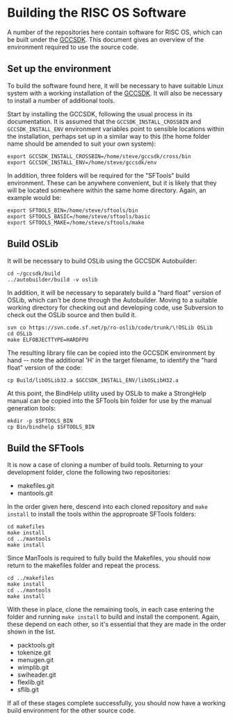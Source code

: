 Building the RISC OS Software
=============================

A number of the repositories here contain software for RISC OS, which can be built under the [GCCSDK](http://www.riscos.info/index.php/GCCSDK). This document gives an overview of the environment required to use the source code.


Set up the environment
----------------------

To build the software found here, it will be necessary to have suitable Linux system with a working installation of the [GCCSDK](http://www.riscos.info/index.php/GCCSDK). It will also be necessary to install a number of additional tools.

Start by installing the GCCSDK, following the usual process in its documentation. It is assumed that the `GCCSDK_INSTALL_CROSSBIN` and `GCCSDK_INSTALL_ENV` environment variables point to sensible locations within the installation, perhaps set up in a similar way to this (the home folder name should be amended to suit your own system):

	export GCCSDK_INSTALL_CROSSBIN=/home/steve/gccsdk/cross/bin
	export GCCSDK_INSTALL_ENV=/home/steve/gccsdk/env

In addition, three folders will be required for the "SFTools" build environment. These can be anywhere convenient, but it is likely that they will be located somewhere within the same home directory. Again, an example would be:

	export SFTOOLS_BIN=/home/steve/sftools/bin
	export SFTOOLS_BASIC=/home/steve/sftools/basic
	export SFTOOLS_MAKE=/home/steve/sftools/make


Build OSLib
-----------

It will be necessary to build OSLib using the GCCSDK Autobuilder:

	cd ~/gccsdk/build
	../autobuilder/build -v oslib

In addition, it will be necessary to separately build a "hard float" version of OSLib, which can't be done through the Autobuilder. Moving to a suitable working directory for checking out and developing code, use Subversion to check out the OSLib source and then build it.

	svn co https://svn.code.sf.net/p/ro-oslib/code/trunk/\!OSLib OSLib
	cd OSLib
	make ELFOBJECTTYPE=HARDFPU

The resulting library file can be copied into the GCCSDK environment by hand -- note the additional 'H' in the target filename, to identify the "hard float" version of the code:

	cp Build/libOSLib32.a $GCCSDK_INSTALL_ENV/libOSLibH32.a

At this point, the BindHelp utility used by OSLib to make a StrongHelp manual can be copied into the SFTools bin folder for use by the manual generation tools:

	mkdir -p $SFTOOLS_BIN
	cp Bin/bindhelp $SFTOOLS_BIN


Build the SFTools
-----------------

It is now a case of cloning a number of build tools. Returning to your development folder, clone the following two repositories:

* makefiles.git
* mantools.git

In the order given here, descend into each cloned repository and `make install` to install the tools within the approproate SFTools folders:

	cd makefiles
	make install
	cd ../mantools
	make install

Since ManTools is required to fully build the Makefiles, you should now return to the makefiles folder and repeat the process.

	cd ../makefiles
	make install
	cd ../mantools
	make install

With these in place, clone the remaining tools, in each case entering the folder and running `make install` to build and install the component. Again, these depend on each other, so it's essential that they are made in the order shown in the list.

* packtools.git
* tokenize.git
* menugen.git
* wimplib.git
* swiheader.git
* flexlib.git
* sflib.git

If all of these stages complete successfully, you should now have a working build environment for the other source code.